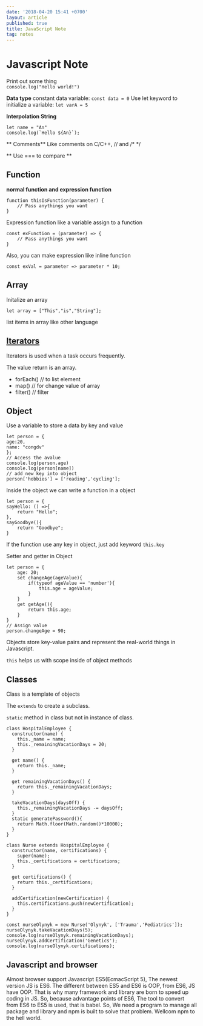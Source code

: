 ```yaml
---
date: '2018-04-20 15:41 +0700'
layout: article
published: true
title: JavaScript Note
tag: notes
---
```

# Javascript Note

Print out some thing	
``` console.log("Hello world!") ```

**Data type**
constant data variable:
``` const data = 0 ```
Use let keyword to initialize a variable:
``` let varA = 5 ```

**Interpolation String**
```
let name = "An"
console.log(`Hello ${An}`);
```

** Comments**
Like comments on C/C++, 
// and /* */

** Use === to compare **

## Function
**normal function and expression function**
``` 
function thisIsFunction(parameter) {
	// Pass anythings you want
}
```
Expression function like a variable assign to a function
```
const exFunction = (parameter) => {
	// Pass anythings you want
}
```
Also, you can make expression like inline function
```
const exVal = parameter => parameter * 10;
```

## Array
Initalize an array

```
let array = ["This","is","String"];
```
list items in array like other language

## [Iterators](https://developer.mozilla.org/en-US/docs/Web/JavaScript/Reference/Global_Objects/Array#Iteration_methods)
Iterators is used when a task occurs frequently.

The value return is an array.
- forEach() // to list element
- map() // for change value of array
- filter() // filter

## Object

Use a variable to store a data by key and value
```
let person = {
age:20,
name: "congdv"
};
// Access the avalue
console.log(person.age)
console.log(person[name])
// add new key into object
person['hobbies'] = ['reading','cycling'];
```
Inside the object we can write a function in a object
```
let person = {
sayHello: () =>{
	return "Hello";
},
sayGoodbye(){
	return "Goodbye";
}
```
If the function use any key in object, just add keyword `this.key`

Setter and getter in Object
```
let person = {
	age: 20;
    set changeAge(ageValue){
    	if(typeof ageValue == 'number'){
        	this.age = ageValue;
        }
    }
    get getAge(){
    	return this.age;
    }
}
// Assign value
person.changeAge = 90;
```
Objects store key-value pairs and represent the real-world things in Javascript.

`this` helps us with scope inside of object methods

## Classes
Class is a template of objects

The `extends` to create a subclass.

`static` method in class but not in instance of class.
```
class HospitalEmployee {
  constructor(name) {
    this._name = name;
    this._remainingVacationDays = 20;
  }
  
  get name() {
    return this._name;
  }
  
  get remainingVacationDays() {
    return this._remainingVacationDays;
  }
  
  takeVacationDays(daysOff) {
    this._remainingVacationDays -= daysOff;
  }
  static generatePassword(){
    return Math.floor(Math.random()*10000);
  }
}

class Nurse extends HospitalEmployee {
  constructor(name, certifications) {
    super(name);
    this._certifications = certifications;
  } 
  
  get certifications() {
    return this._certifications;
  }
  
  addCertification(newCertification) {
    this.certifications.push(newCertification);
  }
}

const nurseOlynyk = new Nurse('Olynyk', ['Trauma','Pediatrics']);
nurseOlynyk.takeVacationDays(5);
console.log(nurseOlynyk.remainingVacationDays);
nurseOlynyk.addCertification('Genetics');
console.log(nurseOlynyk.certifications);
```
## Javascript and browser

Almost browser support Javascript ES5(EcmacScript 5), The newest version JS is ES6.
The different between ES5 and ES6 is OOP, from ES6, JS have OOP. That is why many framework and library are born to speed up coding in JS.
So, because advantage points of ES6, The tool to convert from ES6 to ES5 is used, that is babel.
So, We need a program to manage all package and library and npm is built to solve that problem.
Wellcom npm to the hell world.
